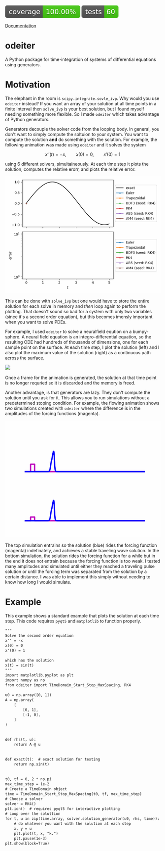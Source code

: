 <!-- README.md -->
![coverage](badges/coverage.svg)
![tests](badges/tests.svg)

[Documentation](https://shawsa.github.io/odeiter)

# odeiter
A Python package for time-integration of systems of differential equations using generators.

# Motivation
The elephant in the room is `scipy.integrate.sovle_ivp`.
Why would you use `odeiter` instead?
If you want an array of your solution at all time points in a finite interval
then `solve_ivp` is your best solution, but I found myself needing something
more flexible. So I made `odeiter` which takes advantage of Python generators.

Generators decouple the solver code from the looping body.
In general, you don't want to simply compute the soltuion to your system.
You want to compute the solution **and** do something with the solution.
For example, the following animation was made using `odeiter` and it
solves the system
```math
x''(t) = -x, \qquad x(0) = 0, \qquad x'(0) = 1
```
using 6 different solvers, simultaineously. At each time step it
plots the solution, computes the relative erorr, and plots the relative error.

![](./examples/simultaneous_solves.gif)

This can be done with `solve_ivp` but one would have to store the entire solution
for each solve in memory and *then* loop again to perform the plotting.
That doesn't sound so bad for a system with only two variables (since it's a second
order equation), but this becomes imensly important when you want to solve PDEs.

For example, I used `odeiter` to solve a neuralfield eqution on a bumpy-sphere.
A neural field equation is an integro-differential equation, so the resulting ODE
had hundreds of thousands of dimensions, one for each sample point on the surface.
At each time step, I plot the solution (left) and I also plot the maximum value
of the solution (right) as a continuous path across the surface.

![](./readme_media/bumpy_sphere_nf.gif)


Once a frame for the animation is generated, the solution at that time point
is no longer requried so it is discarded and the memory is freed. 

Another advantage, is that generators are lazy. They don't compute the solution until
you ask for it. This allows you to run simulations without a predetermined stoping
condition. For example, the flowing animation shows two simulations created with
`odeiter` where the difference is in the amplitudes of the forcing functions (magenta).

![](./readme_media/looping_entrainment_demo.gif)

The top simulation entrains so the solution (blue) rides the forcing function (magenta)
indefinately, and achieves a stable traveling wave solution.
In the bottom simulation, the solution rides the forcing function for a while
but in the end it does not entrain because the forcing function is too weak.
I tested many amplitudes and simulated until either they reached a traveling pulse
solution or until the forcing term was separated from the solution by a certain distance.
I was able to implement this simply without needing to know how long I would simulate.


# Example

This example shows a standard example that plots the solution at each time 
step. This code requires `pyqt5` and `matplotlib` to function properly.
```
"""
Solve the second order equation
x'' = -x
x(0) = 0
x'(0) = 1

which has the solution
x(t) = sin(t)
"""
import matplotlib.pyplot as plt
import numpy as np
from odeiter import TimeDomain_Start_Stop_MaxSpacing, RK4

u0 = np.array([0, 1])
A = np.array(
    [
        [0, 1],
        [-1, 0],
    ]
)


def rhs(t, u):
    return A @ u


def exact(t):  # exact solution for testing
    return np.sin(t)


t0, tf = 0, 2 * np.pi
max_time_step = 1e-2
# Create a TimeDomain object
time = TimeDomain_Start_Stop_MaxSpacing(t0, tf, max_time_step)
# Choose a solver
solver = RK4()
plt.ion()  # requires pyqt5 for interactive plotting
# Loop over the soluttion
for t, u in zip(time.array, solver.solution_generator(u0, rhs, time)):
    # do whatever you want with the solution at each step
    x, y = u
    plt.plot(t, x, "k.")
    plt.pause(1e-3)
plt.show(block=True)
```
